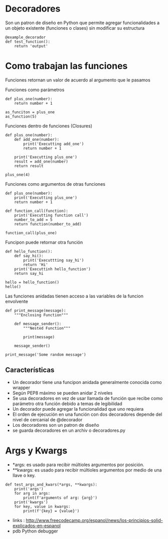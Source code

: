 # Decoradores

Son un patron de diseño en Python que permite agregar funcionalidades a un objeto existente (funciones o clases) sin modificar su estructura

```
@example_decorador
def test_function():
    return 'output'
```

# Como trabajan las funciones

Funciones retornan un valor de acuerdo al argumento que le pasamos

Funciones como parámetros

```
def plus_one(number):
    return number + 1

as_funciton = plus_one
as_function(5)
```

Funciones dentro de funciones (Closures)

```
def plus_one(number):
    def add_one(number):
        print('Executting add_one')
        return number + 1
    
    print('Executting plus_one')
    result = add_one(number)
    return result

plus_one(4)
```

Funciones como argumentos de otras funciones

```
def plus_one(number):
    print('Executting plus_one')
    return number + 1

def function_call(function):
    print('Executting function call')
    number_to_add = 5
    return function(number_to_add)

function_call(plus_one)
```

Funcipon puede retornar otra función

```
def hello_function():
    def say_hi():
        print('Executtting say_hi')
        return 'Hi'
    print('Executtinh hello_function')
    return say_hi

hello = hello_function()
hello()
```

Las funciones anidadas tienen acceso a las variables de la funcion envolvente

```{python}
def print_message(message):
    """Enclosing Function"""

    def message_sender():
        """Nested Function"""

        print(message)
    
    message_sender()

print_message('Some random message')
```

## Características
* Un decorador tiene una funcipon anidada generalmente conocida como wrapper
* Según PEP8 máximo se pueden anidar 2 niveles
* Se usa decoradores en vez de usar llamada de función que recibe como parámetro otra función debido a temas de legibilidad
* Un decorador puede agregar la funcionalidad que uno requiera
* El orden de ejecución en una función con dos decoradores depende del nivel de cercanial de @decorador
* Los decoradores son un patron de diseño
* se guarda decoradores en un archiv o decoradores.py

# Args y Kwargs

* *args: es usado para recibir múltioles argumentos por posición.
* **kwargs: es usado para recibir múltioles argumentos por medio de una llave o key.

```
def test_args_and_kwars(*args, **kwargs):
    print('args')
    for arg in args:
        print(f'arguments of arg: {arg}')
    print('kwargs')        
    for key, value in kwargs:
        print(f'{key} = {value}')
```

* links : http://www.freecodecamp.org/espanol/news/los-principios-solid-explicados-en-espanol
* pdb Python debugger